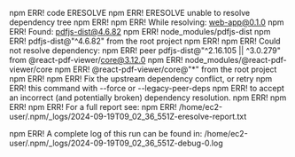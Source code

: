 npm ERR! code ERESOLVE
npm ERR! ERESOLVE unable to resolve dependency tree
npm ERR! 
npm ERR! While resolving: web-app@0.1.0
npm ERR! Found: pdfjs-dist@4.6.82
npm ERR! node_modules/pdfjs-dist
npm ERR!   pdfjs-dist@"^4.6.82" from the root project
npm ERR! 
npm ERR! Could not resolve dependency:
npm ERR! peer pdfjs-dist@"^2.16.105 || ^3.0.279" from @react-pdf-viewer/core@3.12.0
npm ERR! node_modules/@react-pdf-viewer/core
npm ERR!   @react-pdf-viewer/core@"*" from the root project
npm ERR! 
npm ERR! Fix the upstream dependency conflict, or retry
npm ERR! this command with --force or --legacy-peer-deps
npm ERR! to accept an incorrect (and potentially broken) dependency resolution.
npm ERR! 
npm ERR! 
npm ERR! For a full report see:
npm ERR! /home/ec2-user/.npm/_logs/2024-09-19T09_02_36_551Z-eresolve-report.txt

npm ERR! A complete log of this run can be found in: /home/ec2-user/.npm/_logs/2024-09-19T09_02_36_551Z-debug-0.log
